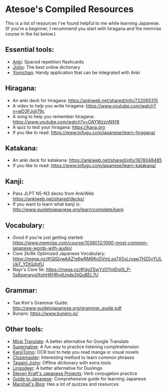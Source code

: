 # Atesoe's Compiled Resources
This is a list of resources I've found helpful to me while learning Japanese. (If you're a beginner, I recommend you start with hiragana and the memrise course in the list below.)


## Essential tools:
* [Anki](https://apps.ankiweb.net): Spaced repetition flashcards
* [Jisho](https://jisho.org): The best online dictionary
* [Yomichan](https://foosoft.net/projects/yomichan): Handy application that can be integrated with Anki


## Hiragana:
* An anki deck for hiragana: <https://ankiweb.net/shared/info/722065315>
* A video to help you write hiragana: <https://www.youtube.com/watch?v=wD3FJgij79c>
* A song to help you remember hiragana: <https://www.youtube.com/watch?v=OAYWzznNXf8>
* A quiz to test your hiragana: <https://kana.pro>
* If you like to read: <https://www.tofugu.com/japanese/learn-hiragana/>


## Katakana:
* An anki deck for katakana: <https://ankiweb.net/shared/info/1678048485>
* If you like to read: <https://www.tofugu.com/japanese/learn-katakana/>


## Kanji:
* Pass JLPT N5-N3 decks from AnkiWeb <https://ankiweb.net/shared/decks/>
* If you want to learn what kanji is: <http://www.guidetojapanese.org/learn/complete/kanji>


## Vocabulary:
* Good if you're just getting started: <https://www.memrise.com/course/1036012/1000-most-common-japanese-words-with-audio/>
* Core 2k/6k Optimized Japanese Vocabulary: <https://mega.nz/#!QIQywAAZ!g6wRM6KvDVmLxq7X5xLrvaw7HZGyYULUkT_YDtQdgfU>
* Nayr's Core 5k: <https://mega.nz/#!dgZSwYzD!1ntDq0I_P-5s8sqnwyolXohH6HRvdUnde2jiQuBEL7U>


## Grammar:
* Tae Kim's Grammar Guide: <http://www.guidetojapanese.org/grammar_guide.pdf>
* Bunpro: <https://www.bunpro.jp/>


## Other tools:
* [Mirai Translate](https://miraitranslate.com/trial/): A better alternative for Google Translate
* [Supernative](https://supernative.tv/ja): A fun way to practice listening comphrehension
* [KanjiTomo](https://www.kanjitomo.net): OCR tool to help you read manga or visual novels
* [Clozemaster](https://www.clozemaster.com): Interesting method to learn common phrases
* [Tagaini Jisho](https://www.tagaini.net): Offline dictionary with extra tools
* [Lingodeer](https://www.lingodeer.com): A better alternative for Duolingo
* [Steven Kraft's Japanese Projects](https://steven-kraft.com/projects/japanese): Verb conjugation practice
* [Guide to Japanese](http://www.guidetojapanese.org/learn/complete): Comprehensive guide for learning Japanese
* [Marshall's Blog](https://marshallyin.com/): Has a lot of quizzes and resources
